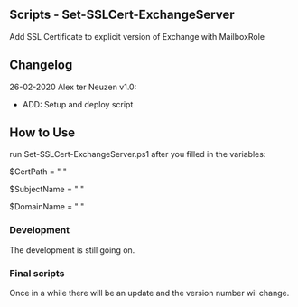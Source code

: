 ## Scripts - Set-SSLCert-ExchangeServer

Add SSL Certificate to explicit version of Exchange with MailboxRole

## Changelog

26-02-2020 Alex ter Neuzen v1.0:

* ADD: Setup and deploy script

## How to Use

run Set-SSLCert-ExchangeServer.ps1 after you filled in the variables: 

$CertPath = " "

$SubjectName = " "

$DomainName = " "



### Development

The development is still going on. 

### Final scripts

Once in a while there will be an update and the version number wil change.
